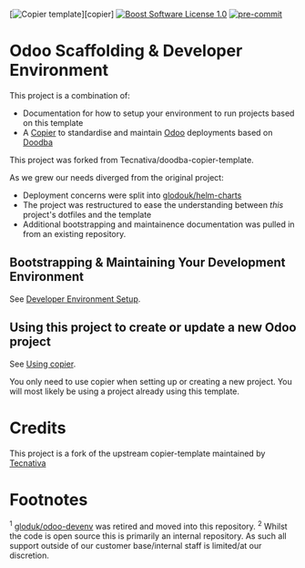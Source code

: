 [![Copier template](https://img.shields.io/badge/template%20engine-copier-informational)][copier]
[![Boost Software License 1.0](https://img.shields.io/badge/license-bsl--1.0-important)](COPYING)
[![pre-commit](https://img.shields.io/badge/pre--commit-enabled-brightgreen?logo=pre-commit&logoColor=white)](https://pre-commit.com/)

# Odoo Scaffolding & Developer Environment

This project is a combination of:
  * Documentation for how to setup your environment to run projects based on this template
  * A [Copier](https://github.com/copier-org/copier) to standardise and maintain [Odoo](https://www.odoo.com/) deployments based on [Doodba](https://github.com/Tecnativa/doodba)

This project was forked from Tecnativa/doodba-copier-template. 

As we grew our needs diverged from the original project:

  * Deployment concerns were split into [glodouk/helm-charts](https://github.com/GlodoUK/helm-charts)
  * The project was restructured to ease the understanding between *this* project's dotfiles and the template
  * Additional bootstrapping and maintainence documentation was pulled in from an existing repository.

## Bootstrapping & Maintaining Your Development Environment

See [Developer Environment Setup](guides/dev_setup.md).

## Using this project to create or update a new Odoo project

See [Using copier](guides/using_copier.md).

You only need to use copier when setting up or creating a new project. You will most likely be using a project already using this template.

# Credits

This project is a fork of the upstream copier-template maintained by [Tecnativa](https://www.tecnativa.com/r/H3p)

# Footnotes

<sup>1</sup> [gloduk/odoo-devenv](https://github.dev/glodouk/odoo-devenv) was retired and moved into this repository.
<sup>2</sup> Whilst the code is open source this is primarily an internal repository. As such all support outside of our customer base/internal staff is limited/at our discretion.

